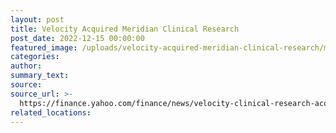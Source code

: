 ```yaml
---
layout: post
title: Velocity Acquired Meridian Clinical Research
post_date: 2022-12-15 00:00:00
featured_image: /uploads/velocity-acquired-meridian-clinical-research/meridian-logo-0-5x.png
categories:
author:
summary_text:
source:
source_url: >-
  https://finance.yahoo.com/finance/news/velocity-clinical-research-acquires-meridian-110000108.html
related_locations:
---
```

